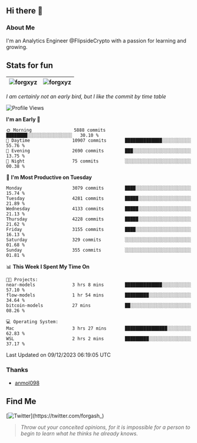## Hi there 👋

### About Me

I'm an Analytics Engineer @FlipsideCrypto with a passion for learning and growing.
  
## Stats for fun

| <img align="center" src="https://github-readme-streak-stats.herokuapp.com/?user=forgxyz&theme=tokyonight" alt="forgxyz" /> | <img align="center" src="https://github-readme-stats.vercel.app/api?username=forgxyz&theme=tokyonight&show_icons=true" alt="forgxyz" /> |
| ------------- |------------- |

*I am certainly not an early bird, but I like the commit by time table*  

<!--START_SECTION:waka-->
![Profile Views](http://img.shields.io/badge/Profile%20Views-0-blue)

**I'm an Early 🐤** 

```text
🌞 Morning                5888 commits        ████████░░░░░░░░░░░░░░░░░   30.10 % 
🌆 Daytime                10907 commits       ██████████████░░░░░░░░░░░   55.76 % 
🌃 Evening                2690 commits        ███░░░░░░░░░░░░░░░░░░░░░░   13.75 % 
🌙 Night                  75 commits          ░░░░░░░░░░░░░░░░░░░░░░░░░   00.38 % 
```
📅 **I'm Most Productive on Tuesday** 

```text
Monday                   3079 commits        ████░░░░░░░░░░░░░░░░░░░░░   15.74 % 
Tuesday                  4281 commits        █████░░░░░░░░░░░░░░░░░░░░   21.89 % 
Wednesday                4133 commits        █████░░░░░░░░░░░░░░░░░░░░   21.13 % 
Thursday                 4228 commits        █████░░░░░░░░░░░░░░░░░░░░   21.62 % 
Friday                   3155 commits        ████░░░░░░░░░░░░░░░░░░░░░   16.13 % 
Saturday                 329 commits         ░░░░░░░░░░░░░░░░░░░░░░░░░   01.68 % 
Sunday                   355 commits         ░░░░░░░░░░░░░░░░░░░░░░░░░   01.81 % 
```


📊 **This Week I Spent My Time On** 

```text
🐱‍💻 Projects: 
near-models              3 hrs 8 mins        ██████████████░░░░░░░░░░░   57.10 % 
flow-models              1 hr 54 mins        █████████░░░░░░░░░░░░░░░░   34.64 % 
bitcoin-models           27 mins             ██░░░░░░░░░░░░░░░░░░░░░░░   08.26 % 

💻 Operating System: 
Mac                      3 hrs 27 mins       ████████████████░░░░░░░░░   62.83 % 
WSL                      2 hrs 2 mins        █████████░░░░░░░░░░░░░░░░   37.17 % 
```


 Last Updated on 09/12/2023 06:19:05 UTC
<!--END_SECTION:waka-->

### Thanks
 - [anmol098](https://github.com/anmol098/waka-readme-stats/)
  
## Find Me
[![Twitter](https://img.shields.io/twitter/url/https/twitter.com/forgash_.svg?style=social&label=Follow%20%40forgash_)](https://twitter.com/forgash_)


> *Throw out your conceited opinions, for it is impossible for a person to begin to learn what he thinks he already knows.* 
